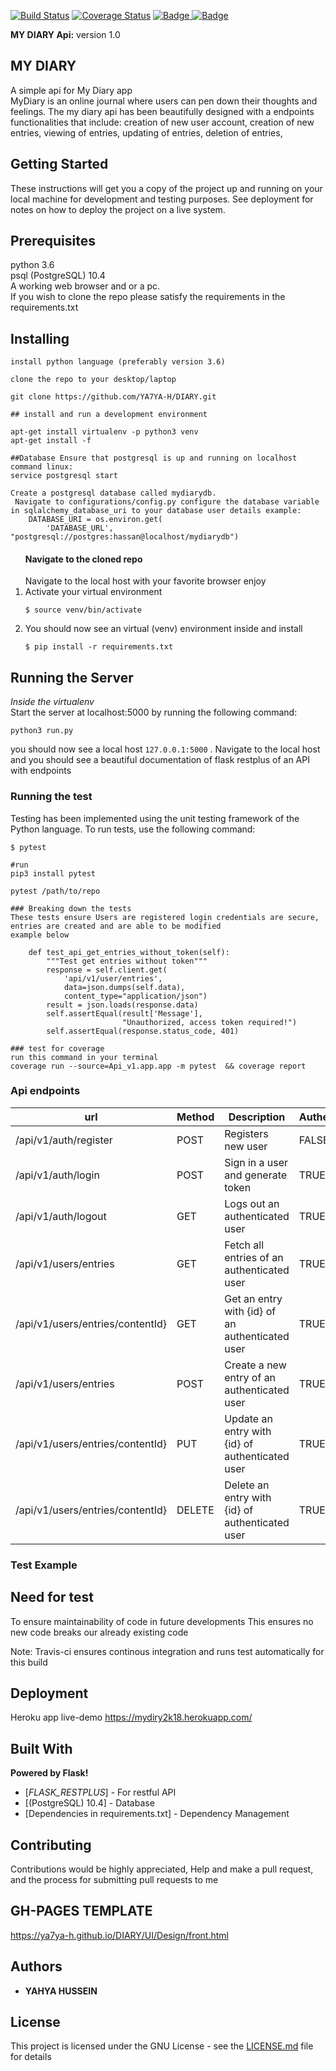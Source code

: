 [![Build Status](https://travis-ci.com/YA7YA-H/DIARY.svg?branch=develop-challenge-2)](https://travis-ci.com/YA7YA-H/DIARY)
[![Coverage Status](https://coveralls.io/repos/github/YA7YA-H/DIARY/badge.svg?branch=develop-challenge-2)](https://coveralls.io/github/YA7YA-H/DIARY?branch=develop-challenge-2)
<a href="https://www.python.org/dev/peps/pep-0008/">
<img class="notice-badge" src="https://img.shields.io/badge/code%20style-pep8-orange.svg" alt="Badge"/>
<a href="DIARY/LICENSE.md">
<img class="notice-badge" src="https://img.shields.io/badge/License-MIT-yellow.svg" alt="Badge"/>
</a>
</a>

**MY DIARY Api:** version 1.0

<h2>MY DIARY</h2>

A simple api for My Diary app <br>
MyDiary is an online journal where users can pen down their thoughts and feelings.
The my diary api has been beautifully designed with a endpoints functionalities that include:
creation of new user account, creation of new entries, viewing of entries, updating of entries, deletion of entries,


## Getting Started

These instructions will get you a copy of the project up and running on your local machine for development and testing purposes. See deployment for notes on how to deploy the project on a live system.

## Prerequisites

python 3.6
<br>
psql (PostgreSQL) 10.4
<br>
A working web browser and or a pc.
<br>
If you wish to clone the repo please satisfy the requirements in the requirements.txt


## Installing

```
install python language (preferably version 3.6)

clone the repo to your desktop/laptop

git clone https://github.com/YA7YA-H/DIARY.git

## install and run a development environment

apt-get install virtualenv -p python3 venv
apt-get install -f

##Database Ensure that postgresql is up and running on localhost command linux:
service postgresql start

Create a postgresql database called mydiarydb.
 Navigate to configurations/config.py configure the database variable in sqlalchemy_database_uri to your database user details example:
    DATABASE_URI = os.environ.get(
        'DATABASE_URL', "postgresql://postgres:hassan@localhost/mydiarydb")

```


<ol>
<h4> Navigate to the cloned repo </h4>
Navigate to the local host with your favorite browser
enjoy
<li> Activate your virtual environment </li>
<p><code>$ source venv/bin/activate</code></p>
<li> You should now see an virtual (venv) environment inside and install </li>
<p><code>$ pip install -r requirements.txt</code></p>
</ol>

## Running the Server
*Inside the virtualenv*
<br>
Start the server at localhost:5000 by running the following command:
```
python3 run.py
```


<span>you should now see a local host ```127.0.0.1:5000```
. Navigate to the local host and you should see a beautiful documentation of
flask restplus of an API with endpoints
</span>

<h3>Running  the test</h3>

<p>Testing has been implemented using the unit testing framework of the Python language. To run tests, use the following command:</p>
<p><code>$ pytest</code></p>

```
#run
pip3 install pytest

pytest /path/to/repo

### Breaking down the tests
These tests ensure Users are registered login credentials are secure, entries are created and are able to be modified
example below

    def test_api_get_entries_without_token(self):
        """Test get entries without token"""
        response = self.client.get(
            'api/v1/user/entries',
            data=json.dumps(self.data),
            content_type="application/json")
        result = json.loads(response.data)
        self.assertEqual(result['Message'],
                         "Unauthorized, access token required!")
        self.assertEqual(response.status_code, 401)

### test for coverage
run this command in your terminal
coverage run --source=Api_v1.app.app -m pytest  && coverage report

```


### Api endpoints

| url | Method|  Description| Authentication |
| --- | --- | --- | --- |
| /api/v1/auth/register | POST | Registers new user | FALSE
| /api/v1/auth/login | POST | Sign in a user and generate token | TRUE
| /api/v1/auth/logout | GET | Logs out an authenticated user | TRUE
| /api/v1/users/entries | GET | Fetch all entries of an authenticated user|TRUE
| /api/v1/users/entries/contentId} | GET | Get an entry with {id}  of an authenticated user|TRUE
| /api/v1/users/entries | POST | Create a new entry of an authenticated user|TRUE
| /api/v1/users/entries/contentId} | PUT | Update an entry with {id} of authenticated user|TRUE
| /api/v1/users/entries/contentId} | DELETE | Delete an entry  with {id} of authenticated user|TRUE

<h3>Test Example</h3>

## Need for test

To ensure maintainability of code in future developments
This ensures no new code breaks our already existing code

Note: Travis-ci ensures continous integration and runs test automatically for this build

## Deployment

Heroku app live-demo https://mydiry2k18.herokuapp.com/

## Built With
**Powered by Flask!**
* [_FLASK_RESTPLUS_] - For restful API
* [(PostgreSQL) 10.4] - Database
* [Dependencies in requirements.txt] - Dependency Management

## Contributing

Contributions would be highly appreciated, Help and make a pull request, and the process for submitting pull requests to me


## GH-PAGES TEMPLATE
 https://ya7ya-h.github.io/DIARY/UI/Design/front.html


## Authors

* **YAHYA HUSSEIN**


## License

This project is licensed under the GNU License - see the [LICENSE.md](LICENSE.md) file for details
